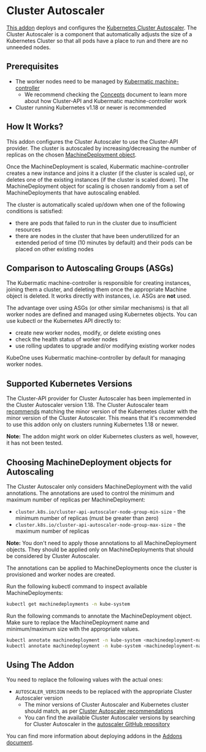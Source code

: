 # Cluster Autoscaler

[This addon][addon] deploys and configures the
[Kubernetes Cluster Autoscaler][autoscaler]. The Cluster Autoscaler is
a component that automatically adjusts the size of a Kubernetes Cluster so that
all pods have a place to run and there are no unneeded nodes.

## Prerequisites

* The worker nodes need to be managed by
  [Kubermatic machine-controller][machine-controller]
  * We recommend checking the [Concepts][docs-concepts] document to learn more
    about how Cluster-API and Kubermatic machine-controller work
* Cluster running Kubernetes v1.18 or newer is recommended

## How It Works?

This addon configures the Cluster Autoscaler to use the Cluster-API provider.
The cluster is autoscaled by increasing/decreasing the number of replicas on
the chosen [MachineDeployment object][docs-machinedeployment].

Once the MachineDeployment is scaled, Kubermatic machine-controller creates a
new instance and joins it a cluster (if the cluster is scaled up), or deletes
one of the existing instances (if the cluster is scaled down).
The MachineDeployment object for scaling is chosen randomly from a set of
MachineDeployments that have autoscaling enabled.

The cluster is automatically scaled up/down when one of the following
conditions is satisfied:

* there are pods that failed to run in the cluster due to insufficient
  resources
* there are nodes in the cluster that have been underutilized for an extended
  period of time (10 minutes by default) and their pods can be placed on other
  existing nodes

## Comparison to Autoscaling Groups (ASGs)

The Kubermatic machine-controller is responsible for creating instances,
joining them a cluster, and deleting them once the appropriate Machine object
is deleted. It works directly with instances, i.e. ASGs are **not** used.

The advantage over using ASGs (or other similar mechanisms) is that all worker
nodes are defined and managed using Kubernetes objects. You can use kubectl or
the Kubernetes API directly to:

* create new worker nodes, modify, or delete existing ones
* check the health status of worker nodes
* use rolling updates to upgrade and/or modifying existing worker nodes

KubeOne uses Kubermatic machine-controller by default for managing worker
nodes.

## Supported Kubernetes Versions

The Cluster-API provider for Cluster Autoscaler has been implemented in the
Cluster Autoscaler version 1.18. The Cluster Autoscaler team
[recommends][recommended-autoscaler-versions] matching the minor version of the
Kubernetes cluster with the minor version of the Cluster Autoscaler. This means
that it's recommended to use this addon only on clusters running Kubernetes
1.18 or newer.

**Note:** The addon might work on older Kubernetes clusters as well, however,
it has not been tested.

## Choosing MachineDeployment objects for Autoscaling

The Cluster Autoscaler only considers MachineDeployment with the valid
annotations. The annotations are used to control the minimum and maximum number
of replicas per MachineDeployment:

* `cluster.k8s.io/cluster-api-autoscaler-node-group-min-size` - the minimum
  number of replicas (must be greater than zero)
* `cluster.k8s.io/cluster-api-autoscaler-node-group-max-size` - the maximum
  number of replicas

**Note:** You don't need to apply those annotations to all MachineDeployment
objects. They should be applied only on MachineDeployments that should be
considered by Cluster Autoscaler.

The annotations can be applied to MachineDeployments once the cluster is
provisioned and worker nodes are created.

Run the following kubectl command to inspect available MachineDeployments:

```bash
kubectl get machinedeployments -n kube-system
```

Run the following commands to annotate the MachineDeployment object. Make sure
to replace the MachineDeployment name and minimum/maximum size with the
appropriate values.

```bash
kubectl annotate machinedeployment -n kube-system <machinedeployment-name> cluster.k8s.io/cluster-api-autoscaler-node-group-min-size="<min-size>"
kubectl annotate machinedeployment -n kube-system <machinedeployment-name> cluster.k8s.io/cluster-api-autoscaler-node-group-max-size="<max-size>"
```

## Using The Addon

You need to replace the following values with the actual ones:

* `AUTOSCALER_VERSION` needs to be replaced with the appropriate Cluster
  Autoscaler version
  * The minor versions of Cluster Autoscaler and Kubernetes cluster should
    match, as per
    [Cluster Autoscaler recommendations][recommended-autoscaler-versions]
  * You can find the available Cluster Autoscaler versions by searching for
    Cluster Autoscaler in the
    [autoscaler GitHub repository][autoscaler-releases]

You can find more information about deploying addons in the
[Addons document][using-addons].

[addon]: ./cluster-autoscaler.yaml
[autoscaler]: https://github.com/kubernetes/autoscaler/tree/master/cluster-autoscaler
[machine-controller]: https://github.com/kubermatic/machine-controller
[docs-concepts]: https://docs.kubermatic.com/kubeone/main/architecture/concepts/
[docs-machinedeployment]: https://docs.kubermatic.com/kubeone/main/architecture/concepts/#machinedeployments
[recommended-autoscaler-versions]: https://github.com/kubernetes/autoscaler/tree/master/cluster-autoscaler#releases
[autoscaler-releases]: https://github.com/kubernetes/autoscaler/releases
[using-addons]: https://docs.kubermatic.com/kubeone/main/guides/addons/
